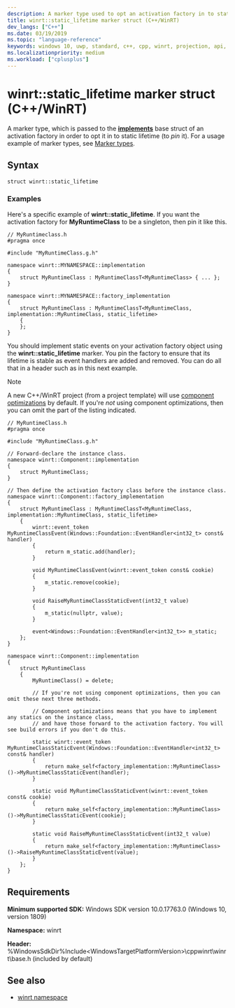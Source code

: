 ```yaml
---
description: A marker type used to opt an activation factory in to static lifetime.
title: winrt::static_lifetime marker struct (C++/WinRT)
dev_langs: ["C++"]
ms.date: 03/19/2019
ms.topic: "language-reference"
keywords: windows 10, uwp, standard, c++, cpp, winrt, projection, api, reference, marker, type
ms.localizationpriority: medium
ms.workload: ["cplusplus"]
---
```


# winrt::static_lifetime marker struct (C++/WinRT)

A marker type, which is passed to the [**implements**](implements.md) base struct of an activation factory in order to opt it in to static lifetime (to *pin* it). For a usage example of marker types, see [Marker types](implements.md#marker-types).

## Syntax
```cppwinrt
struct winrt::static_lifetime
```

### Examples

Here's a specific example of **winrt::static_lifetime**. If you want the activation factory for **MyRuntimeClass** to be a singleton, then pin it like this.

```cppwinrt
// MyRuntimeclass.h
#pragma once

#include "MyRuntimeClass.g.h"

namespace winrt::MYNAMESPACE::implementation
{
    struct MyRuntimeClass : MyRuntimeClassT<MyRuntimeClass> { ... };
}

namespace winrt::MYNAMESPACE::factory_implementation
{
    struct MyRuntimeClass : MyRuntimeClassT<MyRuntimeClass, implementation::MyRuntimeClass, static_lifetime>
    {
    };
}
```

You should implement static events on your activation factory object using the **winrt::static_lifetime** marker. You pin the factory to ensure that its lifetime is stable as event handlers are added and removed. You can do all that in a header such as in this next example.

> [!NOTE]
> A new C++/WinRT project (from a project template) will use [component optimizations](/windows/uwp/cpp-and-winrt-apis/news#component-optimizations) by default. If you're *not* using component optimizations, then you can omit the part of the listing indicated.

```cppwinrt
// MyRuntimeClass.h
#pragma once

#include "MyRuntimeClass.g.h"

// Forward-declare the instance class.
namespace winrt::Component::implementation
{
    struct MyRuntimeClass;
}

// Then define the activation factory class before the instance class.
namespace winrt::Component::factory_implementation
{
    struct MyRuntimeClass : MyRuntimeClassT<MyRuntimeClass, implementation::MyRuntimeClass, static_lifetime>
    {
        winrt::event_token MyRuntimeClassEvent(Windows::Foundation::EventHandler<int32_t> const& handler)
        {
            return m_static.add(handler);
        }

        void MyRuntimeClassEvent(winrt::event_token const& cookie)
        {
            m_static.remove(cookie);
        }

        void RaiseMyRuntimeClassStaticEvent(int32_t value)
        {
            m_static(nullptr, value);
        }

        event<Windows::Foundation::EventHandler<int32_t>> m_static;
    };
}

namespace winrt::Component::implementation
{
    struct MyRuntimeClass
    {
        MyRuntimeClass() = delete;

        // If you're not using component optimizations, then you can omit these next three methods.

        // Component optimizations means that you have to implement any statics on the instance class,
        // and have those forward to the activation factory. You will see build errors if you don't do this.

        static winrt::event_token MyRuntimeClassStaticEvent(Windows::Foundation::EventHandler<int32_t> const& handler)
        {
            return make_self<factory_implementation::MyRuntimeClass>()->MyRuntimeClassStaticEvent(handler);
        }

        static void MyRuntimeClassStaticEvent(winrt::event_token const& cookie)
        {
            return make_self<factory_implementation::MyRuntimeClass>()->MyRuntimeClassStaticEvent(cookie);
        }

        static void RaiseMyRuntimeClassStaticEvent(int32_t value)
        {
            return make_self<factory_implementation::MyRuntimeClass>()->RaiseMyRuntimeClassStaticEvent(value);
        }
    };
}
```

## Requirements
**Minimum supported SDK:** Windows SDK version 10.0.17763.0 (Windows 10, version 1809)

**Namespace:** winrt

**Header:** %WindowsSdkDir%Include\<WindowsTargetPlatformVersion>\cppwinrt\winrt\base.h (included by default)

## See also 
* [winrt namespace](winrt.md)
